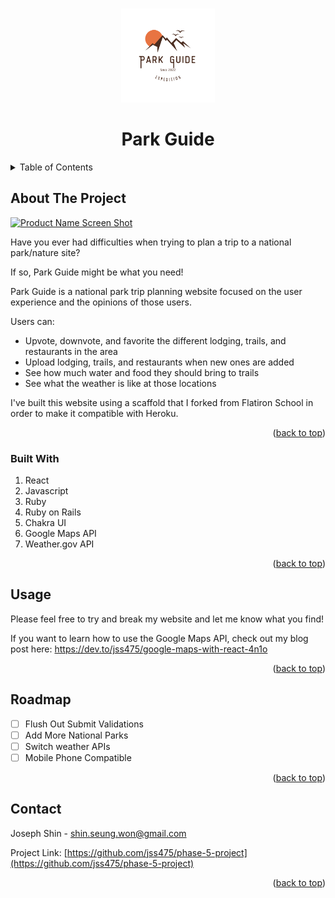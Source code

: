<a name="readme-top"></a>
<!--
*** Used the Best-README-Template.
-->


<!-- PROJECT LOGO -->
<br />
<div align="center">
  <a href="https://github.com/jss475/phase-5-project">
    <img src="./client/public/park_guide.svg" alt="Logo" width="150" height="150">
  </a>

  <h1 align="center">Park Guide</h3>

</div>



<!-- TABLE OF CONTENTS -->
<details>
  <summary>Table of Contents</summary>
  <ol>
    <li>
      <a href="#about-the-project">About The Project</a>
      <ul>
        <li><a href="#built-with">Built With</a></li>
      </ul>
    </li>
    <li><a href="#usage">Usage</a></li>
    <li><a href="#roadmap">Roadmap</a></li>
    <li><a href="#contact">Contact</a></li>

  </ol>
</details>



<!-- ABOUT THE PROJECT -->
## About The Project

[![Product Name Screen Shot][page-demo]]("https://pacific-basin-76343.herokuapp.com/")

Have you ever had difficulties when trying to plan a trip to a national park/nature site?

If so, Park Guide might be what you need!

Park Guide is a national park trip planning website focused on the user experience and the opinions of those users.

Users can:
* Upvote, downvote, and favorite the different lodging, trails, and restaurants in the area
* Upload lodging, trails, and restaurants when new ones are added
* See how much water and food they should bring to trails
* See what the weather is like at those locations


I've built this website using a scaffold that I forked from Flatiron School in order to make it compatible with Heroku.


<p align="right">(<a href="#readme-top">back to top</a>)</p>



### Built With

<ol>
    <li>React</li>
    <li>Javascript</li>
    <li>Ruby</li>
    <li>Ruby on Rails</li>
    <li>Chakra UI</li>
    <li>Google Maps API</li>
    <li>Weather.gov API</li>
</ol>

<p align="right">(<a href="#readme-top">back to top</a>)</p>

<!-- USAGE EXAMPLES -->
## Usage

Please feel free to try and break my website and let me know what you find!

If you want to learn how to use the Google Maps API, check out my blog post here: https://dev.to/jss475/google-maps-with-react-4n1o


<p align="right">(<a href="#readme-top">back to top</a>)</p>



<!-- ROADMAP -->
## Roadmap

- [ ] Flush Out Submit Validations
- [ ] Add More National Parks
- [ ] Switch weather APIs
- [ ] Mobile Phone Compatible

<p align="right">(<a href="#readme-top">back to top</a>)</p>



<!-- CONTACT -->
## Contact

Joseph Shin - shin.seung.won@gmail.com

Project Link: [https://github.com/jss475/phase-5-project](https://github.com/jss475/phase-5-project)

<p align="right">(<a href="#readme-top">back to top</a>)</p>



<!-- MARKDOWN LINKS & IMAGES -->
[page-demo]: ./client/public/screen_shot.png
[Ruby_img]: https://www.ruby-lang.org/images/header-ruby-logo.png
[Ruby-url]: https://www.ruby-lang.org/en/